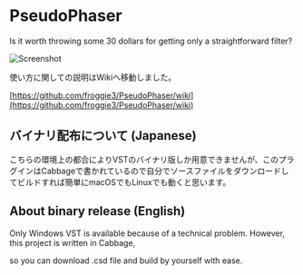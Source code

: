 # PseudoPhaser

Is it worth throwing some 30 dollars for getting only a straightforward filter?

![Screenshot](https://yokkin.com/wp-content/uploads/2020/12/20201221003726.png)

使い方に関しての説明はWikiへ移動しました。

[https://github.com/froggie3/PseudoPhaser/wiki](https://github.com/froggie3/PseudoPhaser/wiki)


## バイナリ配布について (Japanese)

こちらの環境上の都合によりVSTのバイナリ版しか用意できませんが、このプラグインはCabbageで書かれているので自分でソースファイルをダウンロードしてビルドすれば簡単にmacOSでもLinuxでも動くと思います。


## About binary release (English)

Only Windows VST is available because of a technical problem. However, this project is written in Cabbage,

so you can download .csd file and build by yourself with ease.
